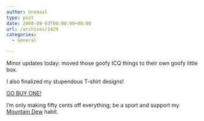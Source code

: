 ```yaml
---
author: Unxmaal
type: post
date: 2000-09-03T00:00:00+00:00
url: /archives/1429
categories:
  - General

---
```

Minor updates today: moved those goofy ICQ things to their own goofy little box. 

I also finalized my stupendous T-shirt designs! 

[GO BUY ONE!][1]

I&#8217;m only making fifty cents off everything; be a sport and support my [Mountain Dew][2] habit.

 [1]: http://cafepress.com/unxmaal/
 [2]: http://www.mountaindew.com/